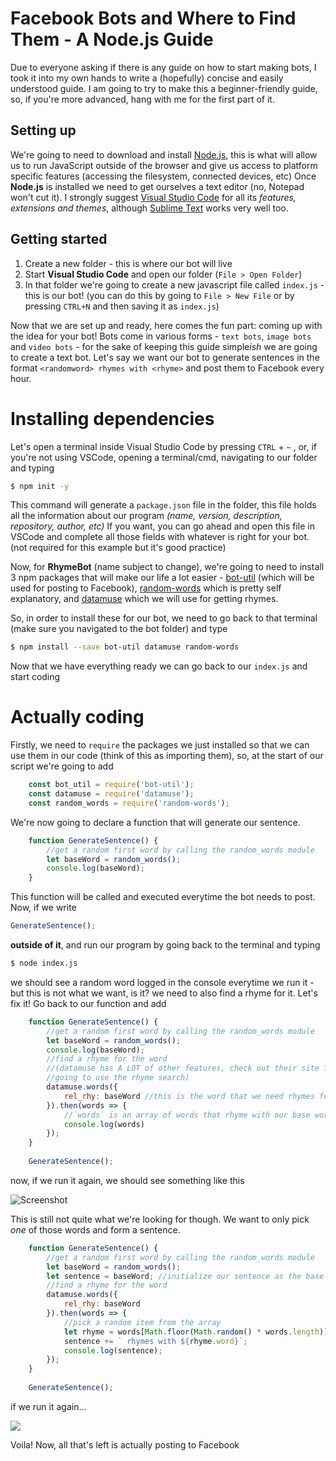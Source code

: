 # Facebook Bots and Where to Find Them - A Node.js Guide
Due to everyone asking if there is any guide on how to start making bots, I took it into my own hands to write a (hopefully) concise and easily understood guide.
I am going to try to make this a beginner-friendly guide, so, if you're more advanced, hang with me for the first part of it.

## Setting up
We're going to need to download and install [Node.js][nodejs], this is what will allow us to run JavaScript outside of the browser and give us access to platform specific features (accessing the filesystem, connected devices, etc)
Once **Node.js** is installed we need to get ourselves a text editor (no, Notepad won't cut it).
I strongly suggest [Visual Studio Code][vscode] for all its *features, extensions and themes*, although [Sublime Text][sublime] works very well too.

## Getting started
1) Create a new folder - this is where our bot will live
2) Start **Visual Studio Code** and open our folder (``File > Open Folder``)
3) In that folder we're going to create a new javascript file called `index.js` - this is our bot!
(you can do this by going to ``File > New File`` or by pressing ``CTRL+N`` and then saving it as ``index.js``)

Now that we are set up and ready, here comes the fun part: coming up with the idea for your bot!
Bots come in various forms - `text bots`, `image bots` and `video bots` - for the sake of keeping this guide simple*ish* we are going to create a text bot.
Let's say we want our bot to generate sentences in the format ``<randomword> rhymes with <rhyme>`` and post them to Facebook every hour.

# Installing dependencies

Let's open a terminal inside Visual Studio Code by pressing ``CTRL`` + ``~`` , or, if you're not using VSCode, opening a terminal/cmd, navigating to our folder and typing
```sh
$ npm init -y
```
This command will generate a ``package.json`` file in the folder, this file holds all the information about our program 
*(name, version, description, repository, author, etc)*
If you want, you can go ahead and open this file in VSCode and complete all those fields with whatever is right for your bot. (not required for this example but it's good practice)

Now, for **RhymeBot** (name subject to change), we're going to need to install 3 npm packages that will make our life a lot easier - [bot-util][bot-util-npm] (which will be used for posting to Facebook), [random-words][random-words-npm] which is pretty self explanatory, and [datamuse][datamuse-npm] which we will use for getting rhymes.

So, in order to install these for our bot, we need to go back to that terminal (make sure you navigated to the bot folder) and type

```sh
$ npm install --save bot-util datamuse random-words
```

Now that we have everything ready we can go back to our ``index.js`` and start coding

# Actually coding

Firstly, we need to ``require`` the packages we just installed so that we can use them in our code (think of this as importing them), so, at the start of our script we're going to add

```js
    const bot_util = require('bot-util');
    const datamuse = require('datamuse');
    const random_words = require('random-words');
```

We're now going to declare a function that will generate our sentence.

```js
    function GenerateSentence() {
        //get a random first word by calling the random_words module
        let baseWord = random_words();
        console.log(baseWord);
    }
```
This function will be called and executed everytime the bot needs to post.
Now, if we write
```js
GenerateSentence();
```
**outside of it**, and run our program by going back to the terminal and typing
```sh
$ node index.js
```
we should see a random word logged in the console everytime we run it - but this is not what we want, is it? we need to also find a rhyme for it. Let's fix it!
Go back to our function and add
```js
    function GenerateSentence() {
        //get a random first word by calling the random_words module
        let baseWord = random_words();
        console.log(baseWord);
        //find a rhyme for the word
        //(datamuse has A LOT of other features, check out their site for more info, we're only
        //going to use the rhyme search)
        datamuse.words({
            rel_rhy: baseWord //this is the word that we need rhymes for
        }).then(words => {
            //`words` is an array of words that rhyme with our base word
            console.log(words)
        });
    }
    
    GenerateSentence();
```

now, if we run it again, we should see something like this

![Screenshot](https://i.imgur.com/Jy8bExY.png)

This is still not quite what we're looking for though. We want to only pick *one* of those words and form a sentence.

```js
    function GenerateSentence() {
        //get a random first word by calling the random_words module
        let baseWord = random_words();
        let sentence = baseWord; //initialize our sentence as the base word
        //find a rhyme for the word
        datamuse.words({
            rel_rhy: baseWord
        }).then(words => {
            //pick a random item from the array
            let rhyme = words[Math.floor(Math.random() * words.length)];
            sentence += ` rhymes with ${rhyme.word}`;
            console.log(sentence);
        });
    }
    
    GenerateSentence();
```

if we run it again...

![](https://i.imgur.com/J1n5DAu.png)

Voila!
Now, all that's left is actually posting to Facebook


[datamuse-npm]:<https://www.npmjs.com/package/datamuse>
[random-words-npm]: <https://www.npmjs.com/package/random-words>
[bot-util-npm]: <https://www.npmjs.com/package/bot-util>
[nodejs]: <https://nodejs.org/>
[vscode]: <https://code.visualstudio.com/>
[sublime]: <https://www.sublimetext.com/>
